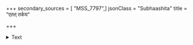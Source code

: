 +++
secondary_sources = [ "MSS_7797",]
jsonClass = "Subhaashita"
title = "एतत् तर्कय"

+++

<details><summary>Text</summary>

एतत् तर्कय चक्रवाकसुदृशामाश्वासनादायिनः प्रौढध्वान्तपयोधिमग्नजगतीदत्तावलम्बोत्सवाः।  
दीप्तांशोर्विकसन्ति दिङ्मृगदृशां काश्मीरपङ्कोदक- व्यात्युक्षीचतुराः सरोरुहवनश्रीकेलिकाराः कराः॥
</details>
